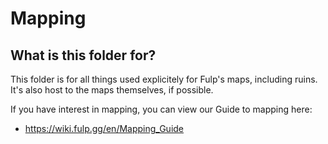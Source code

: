 # Mapping

## What is this folder for?

This folder is for all things used explicitely for Fulp's maps, including ruins.
It's also host to the maps themselves, if possible.

If you have interest in mapping, you can view our Guide to mapping here:

- <https://wiki.fulp.gg/en/Mapping_Guide>
